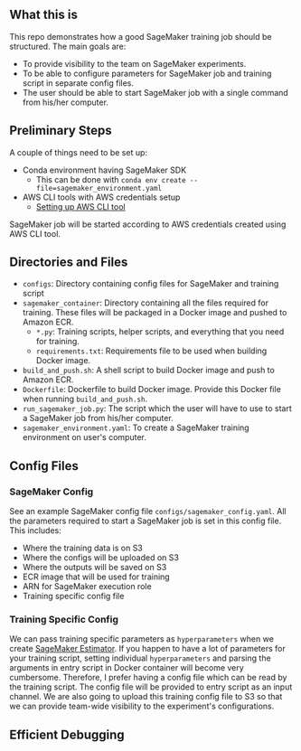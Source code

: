 ## What this is

This repo demonstrates how a good SageMaker training job should be structured.
The main goals are:
* To provide visibility to the team on SageMaker experiments.
* To be able to configure parameters for SageMaker job and training script in separate config files.
* The user should be able to start SageMaker job with a single command from his/her computer.

## Preliminary Steps

A couple of things need to be set up:
* Conda environment having SageMaker SDK
  * This can be done with `conda env create --file=sagemaker_environment.yaml`
* AWS CLI tools with AWS credentials setup
  * [Setting up AWS CLI tool](https://docs.aws.amazon.com/cli/latest/userguide/install-cliv2.html)

SageMaker job will be started according to AWS credentials created using AWS CLI tool.

## Directories and Files
* `configs`: Directory containing config files for SageMaker and training script
* `sagemaker_container`: Directory containing all the files required for training. 
These files will be packaged in a Docker image and pushed to Amazon ECR.
  * `*.py`: Training scripts, helper scripts, and everything that you need for training.
  * `requirements.txt`: Requirements file to be used when building Docker image.
* `build_and_push.sh`: A shell script to build Docker image and push to Amazon ECR.
* `Dockerfile`: Dockerfile to build Docker image. Provide this Docker file when running `build_and_push.sh`.
* `run_sagemaker_job.py`: The script which the user will have to use to start a SageMaker job from his/her computer.
* `sagemaker_environment.yaml`: To create a SageMaker training environment on user's computer.

## Config Files

### SageMaker Config

See an example SageMaker config file `configs/sagemaker_config.yaml`. All the parameters required to start a SageMaker 
job is set in this config file. This includes:
* Where the training data is on S3
* Where the configs will be uploaded on S3
* Where the outputs will be saved on S3
* ECR image that will be used for training
* ARN for SageMaker execution role
* Training specific config file

### Training Specific Config

We can pass training specific parameters as `hyperparameters` when we create [SageMaker Estimator](https://sagemaker.readthedocs.io/en/stable/api/training/estimators.html#estimators).
If you happen to have a lot of parameters for your training script, setting individual `hyperparameters` and parsing the arguments in 
entry script in Docker container will become very cumbersome. Therefore, I prefer having a config file which can be read by the training script.
The config file will be provided to entry script as an input channel. We are also going to upload this training config file to S3 so that
we can provide team-wide visibility to the experiment's configurations.


## Efficient Debugging